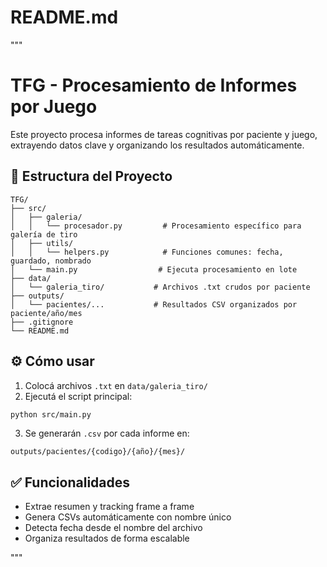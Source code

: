 # README.md
"""
# TFG - Procesamiento de Informes por Juego

Este proyecto procesa informes de tareas cognitivas por paciente y juego, extrayendo datos clave y organizando los resultados automáticamente.

## 📁 Estructura del Proyecto

```
TFG/
├── src/
│   ├── galeria/
│   │   └── procesador.py         # Procesamiento específico para galería de tiro
│   ├── utils/
│   │   └── helpers.py            # Funciones comunes: fecha, guardado, nombrado
│   └── main.py                  # Ejecuta procesamiento en lote
├── data/
│   └── galeria_tiro/           # Archivos .txt crudos por paciente
├── outputs/
│   └── pacientes/...           # Resultados CSV organizados por paciente/año/mes
├── .gitignore
└── README.md
```

## ⚙️ Cómo usar

1. Colocá archivos `.txt` en `data/galeria_tiro/`
2. Ejecutá el script principal:

```bash
python src/main.py
```

3. Se generarán `.csv` por cada informe en:

```
outputs/pacientes/{codigo}/{año}/{mes}/
```

## ✅ Funcionalidades

- Extrae resumen y tracking frame a frame
- Genera CSVs automáticamente con nombre único
- Detecta fecha desde el nombre del archivo
- Organiza resultados de forma escalable

"""